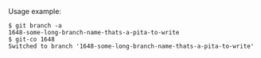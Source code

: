 Usage example:

```shell
$ git branch -a
1648-some-long-branch-name-thats-a-pita-to-write
$ git-co 1648
Switched to branch '1648-some-long-branch-name-thats-a-pita-to-write'
```
